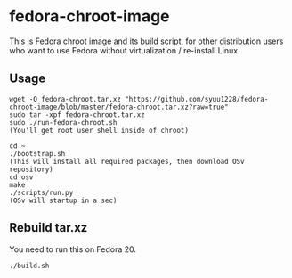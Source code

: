 fedora-chroot-image
=================

This is Fedora chroot image and its build script, for other distribution users who want to use Fedora without virtualization / re-install Linux.


Usage
-----------

```
wget -O fedora-chroot.tar.xz "https://github.com/syuu1228/fedora-chroot-image/blob/master/fedora-chroot.tar.xz?raw=true"
sudo tar -xpf fedora-chroot.tar.xz
sudo ./run-fedora-chroot.sh
(You'll get root user shell inside of chroot)

cd ~
./bootstrap.sh
(This will install all required packages, then download OSv repository)
cd osv
make
./scripts/run.py
(OSv will startup in a sec)
```

Rebuild tar.xz
--------------
You need to run this on Fedora 20.
```
./build.sh
```
